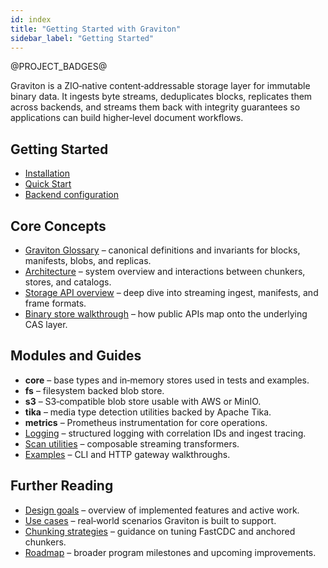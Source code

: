 ```yaml
---
id: index
title: "Getting Started with Graviton"
sidebar_label: "Getting Started"
---
```


@PROJECT_BADGES@

Graviton is a ZIO‑native content‑addressable storage layer for immutable binary data. It ingests byte streams, deduplicates blocks, replicates them across backends, and streams them back with integrity guarantees so applications can build higher‑level document workflows.

## Getting Started

- [Installation](getting-started/installation.md)
- [Quick Start](getting-started/quick-start.md)
- [Backend configuration](getting-started/backends.md)

## Core Concepts

- [Graviton Glossary](concepts.md) – canonical definitions and invariants for blocks, manifests, blobs, and replicas.
- [Architecture](architecture.md) – system overview and interactions between chunkers, stores, and catalogs.
- [Storage API overview](storage-api-overview.md) – deep dive into streaming ingest, manifests, and frame formats.
- [Binary store walkthrough](binary-store.md) – how public APIs map onto the underlying CAS layer.

## Modules and Guides

* **core** – base types and in‑memory stores used in tests and examples.
* **fs** – filesystem backed blob store.
* **s3** – S3‑compatible blob store usable with AWS or MinIO.
* **tika** – media type detection utilities backed by Apache Tika.
* **metrics** – Prometheus instrumentation for core operations.
* [Logging](logging.md) – structured logging with correlation IDs and ingest tracing.
* [Scan utilities](scan.md) – composable streaming transformers.
* [Examples](examples/index.md) – CLI and HTTP gateway walkthroughs.

## Further Reading

* [Design goals](design-goals.md) – overview of implemented features and active work.
* [Use cases](use-cases.md) – real‑world scenarios Graviton is built to support.
* [Chunking strategies](chunking.md) – guidance on tuning FastCDC and anchored chunkers.
* [Roadmap](roadmap.md) – broader program milestones and upcoming improvements.
